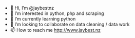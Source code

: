 - 👋 Hi, I’m @jaybestnz
- 👀 I’m interested in python, php and scraping
- 🌱 I’m currently learning python
- 💞️ I’m looking to collaborate on data cleaning / data work
- 📫 How to reach me http://www.jaybest.nz

<!---
jaybestnz/jaybestnz is a ✨ special ✨ repository because its `README.md` (this file) appears on your GitHub profile.
You can click the Preview link to take a look at your changes.
--->
